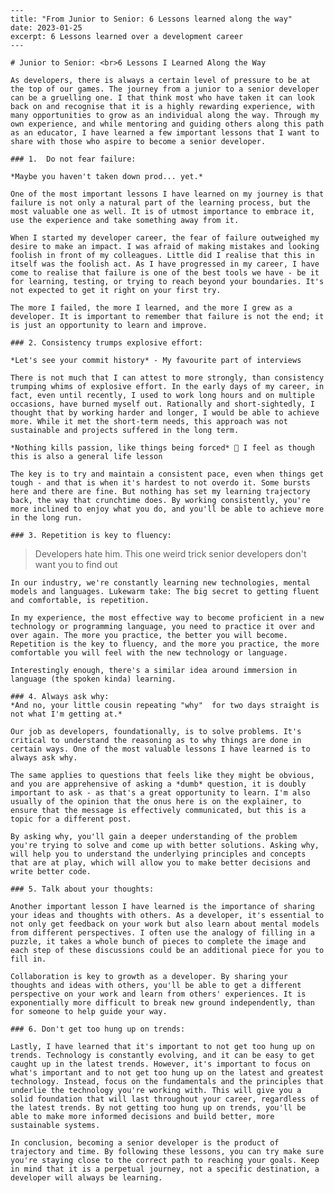 	---
	title: "From Junior to Senior: 6 Lessons learned along the way"
	date: 2023-01-25
	excerpt: 6 Lessons learned over a development career
	---
	
	# Junior to Senior: <br>6 Lessons I Learned Along the Way
	
	As developers, there is always a certain level of pressure to be at the top of our games. The journey from a junior to a senior developer can be a gruelling one. I that think most who have taken it can look back on and recognise that it is a highly rewarding experience, with many opportunities to grow as an individual along the way. Through my own experience, and while mentoring and guiding others along this path as an educator, I have learned a few important lessons that I want to share with those who aspire to become a senior developer.
	
	### 1.  Do not fear failure: 
	
	*Maybe you haven't taken down prod... yet.* 
	
	One of the most important lessons I have learned on my journey is that failure is not only a natural part of the learning process, but the most valuable one as well. It is of utmost importance to embrace it, use the experience and take something away from it. 
	
	When I started my developer career, the fear of failure outweighed my desire to make an impact. I was afraid of making mistakes and looking foolish in front of my colleagues. Little did I realise that this in itself was the foolish act. As I have progressed in my career, I have come to realise that failure is one of the best tools we have - be it for learning, testing, or trying to reach beyond your boundaries. It's not expected to get it right on your first try.
	
	The more I failed, the more I learned, and the more I grew as a developer. It is important to remember that failure is not the end; it is just an opportunity to learn and improve.
	
	### 2. Consistency trumps explosive effort: 
	
	*Let's see your commit history* - My favourite part of interviews
	
	There is not much that I can attest to more strongly, than consistency trumping whims of explosive effort. In the early days of my career, in fact, even until recently, I used to work long hours and on multiple occasions, have burned myself out. Rationally and short-sightedly, I thought that by working harder and longer, I would be able to achieve more. While it met the short-term needs, this approach was not sustainable and projects suffered in the long term. 
	
	*Nothing kills passion, like things being forced* 👀 I feel as though this is also a general life lesson
	
	The key is to try and maintain a consistent pace, even when things get tough - and that is when it's hardest to not overdo it. Some bursts here and there are fine. But nothing has set my learning trajectory back, the way that crunchtime does. By working consistently, you're more inclined to enjoy what you do, and you'll be able to achieve more in the long run.
	
	### 3. Repetition is key to fluency:
	
> 	Developers hate him. This one weird trick senior developers don't want you to find out
	
	In our industry, we're constantly learning new technologies, mental models and languages. Lukewarm take: The big secret to getting fluent and comfortable, is repetition.
	
	In my experience, the most effective way to become proficient in a new technology or programming language, you need to practice it over and over again. The more you practice, the better you will become. Repetition is the key to fluency, and the more you practice, the more comfortable you will feel with the new technology or language.
	
	Interestingly enough, there's a similar idea around immersion in language (the spoken kinda) learning.
	
	### 4. Always ask why:
	*And no, your little cousin repeating "why"  for two days straight is not what I'm getting at.* 
	
	Our job as developers, foundationally, is to solve problems. It's critical to understand the reasoning as to why things are done in certain ways. One of the most valuable lessons I have learned is to always ask why. 
	
	The same applies to questions that feels like they might be obvious, and you are apprehensive of asking a *dumb* question, it is doubly important to ask - as that's a great opportunity to learn. I'm also usually of the opinion that the onus here is on the explainer, to ensure that the message is effectively communicated, but this is a topic for a different post.
	
	By asking why, you'll gain a deeper understanding of the problem you're trying to solve and come up with better solutions. Asking why, will help you to understand the underlying principles and concepts that are at play, which will allow you to make better decisions and write better code.
	
	### 5. Talk about your thoughts:
	
	Another important lesson I have learned is the importance of sharing your ideas and thoughts with others. As a developer, it's essential to not only get feedback on your work but also learn about mental models from different perspectives. I often use the analogy of filling in a puzzle, it takes a whole bunch of pieces to complete the image and each step of these discussions could be an additional piece for you to fill in.
	
	Collaboration is key to growth as a developer. By sharing your thoughts and ideas with others, you'll be able to get a different perspective on your work and learn from others' experiences. It is exponentially more difficult to break new ground independently, than for someone to help guide your way.
	
	### 6. Don't get too hung up on trends: 
	
	Lastly, I have learned that it's important to not get too hung up on trends. Technology is constantly evolving, and it can be easy to get caught up in the latest trends. However, it's important to focus on what's important and to not get too hung up on the latest and greatest technology. Instead, focus on the fundamentals and the principles that underlie the technology you're working with. This will give you a solid foundation that will last throughout your career, regardless of the latest trends. By not getting too hung up on trends, you'll be able to make more informed decisions and build better, more sustainable systems.
	
	In conclusion, becoming a senior developer is the product of trajectory and time. By following these lessons, you can try make sure you're staying close to the correct path to reaching your goals. Keep in mind that it is a perpetual journey, not a specific destination, a developer will always be learning.